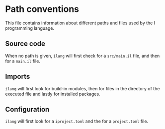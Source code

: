 # Path conventions

This file contains information about different paths and files used by the I programming language.

## Source code

When no path is given, `ilang` will first check for a `src/main.il` file, and then for a `main.il` file.

## Imports

`ilang` will first look for build-in modules, then for files in the directory of the executed file and lastly for installed packages.

## Configuration

`ilang` will first look for a `iproject.toml` and the for a `project.toml` file.
